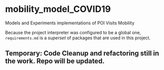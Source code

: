 # mobility_model_COVID19
Models and Experiments implementations of POI Visits Mobility

Because the project interpreter was configured to be a global one, `requirements.md` is a *superset* of packages that are used in this project.


## Temporary: Code Cleanup and refactoring still in the work. Repo will be updated. 

